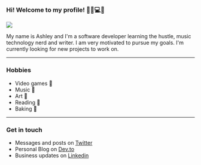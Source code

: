 ### Hi! Welcome to my profile! 👋🏽💻🎵

<img src = "https://raw.githubusercontent.com/kiwihero/kiwihero/master/images/Ashley%20Freels.png">

My name is Ashley and I'm a software developer
learning the hustle, music technology nerd and writer.
I am very motivated to pursue my goals. I'm currently 
looking for new projects to work on.

------------------------------------------
### Hobbies
* Video games  :space_invader:
* Music  :violin:
* Art  :art:
* Reading  :closed_book:
* Baking  :cookie:

--------------------------------------------
### Get in touch
* Messages and posts on [Twitter](https://twitter.com/ashmakesmagic)
* Personal Blog on [Dev.to](https://dev.to/ashfreels)
* Business updates on [Linkedin](https://www.linkedin.com/in/ashleyfreels/)


